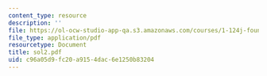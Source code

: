 ```yaml
---
content_type: resource
description: ''
file: https://ol-ocw-studio-app-qa.s3.amazonaws.com/courses/1-124j-foundations-of-software-engineering-fall-2000/c96a05d9fc20a9154dac6e1250b83204_sol2.pdf
file_type: application/pdf
resourcetype: Document
title: sol2.pdf
uid: c96a05d9-fc20-a915-4dac-6e1250b83204
---
```

